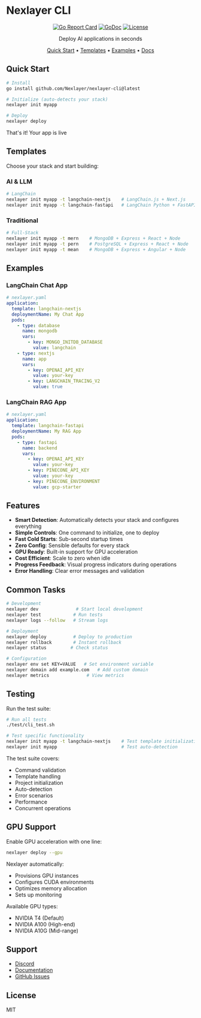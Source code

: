 # Nexlayer CLI

<div align="center">

[![Go Report Card](https://goreportcard.com/badge/github.com/Nexlayer/nexlayer-cli)](https://goreportcard.com/report/github.com/Nexlayer/nexlayer-cli)
[![GoDoc](https://godoc.org/github.com/Nexlayer/nexlayer-cli?status.svg)](https://godoc.org/github.com/Nexlayer/nexlayer-cli)
[![License](https://img.shields.io/badge/License-MIT-blue.svg)](LICENSE)

Deploy AI applications in seconds 

[Quick Start](#quick-start) • [Templates](#templates) • [Examples](#examples) • [Docs](https://docs.nexlayer.com)

</div>

## Quick Start

```bash
# Install
go install github.com/Nexlayer/nexlayer-cli@latest

# Initialize (auto-detects your stack)
nexlayer init myapp

# Deploy
nexlayer deploy
```

That's it! Your app is live 

## Templates

Choose your stack and start building:

### AI & LLM
```bash
# LangChain
nexlayer init myapp -t langchain-nextjs    # LangChain.js + Next.js
nexlayer init myapp -t langchain-fastapi   # LangChain Python + FastAPI
```

### Traditional
```bash
# Full-Stack
nexlayer init myapp -t mern    # MongoDB + Express + React + Node
nexlayer init myapp -t pern    # PostgreSQL + Express + React + Node
nexlayer init myapp -t mean    # MongoDB + Express + Angular + Node
```

## Examples

### LangChain Chat App
```yaml
# nexlayer.yaml
application:
  template: langchain-nextjs
  deploymentName: My Chat App
  pods:
    - type: database
      name: mongodb
      vars:
        - key: MONGO_INITDB_DATABASE
          value: langchain
    - type: nextjs
      name: app
      vars:
        - key: OPENAI_API_KEY
          value: your-key
        - key: LANGCHAIN_TRACING_V2
          value: true
```

### LangChain RAG App
```yaml
# nexlayer.yaml
application:
  template: langchain-fastapi
  deploymentName: My RAG App
  pods:
    - type: fastapi
      name: backend
      vars:
        - key: OPENAI_API_KEY
          value: your-key
        - key: PINECONE_API_KEY
          value: your-key
        - key: PINECONE_ENVIRONMENT
          value: gcp-starter
```

## Features

- **Smart Detection**: Automatically detects your stack and configures everything
- **Simple Controls**: One command to initialize, one to deploy
- **Fast Cold Starts**: Sub-second startup times
- **Zero Config**: Sensible defaults for every stack
- **GPU Ready**: Built-in support for GPU acceleration
- **Cost Efficient**: Scale to zero when idle
- **Progress Feedback**: Visual progress indicators during operations
- **Error Handling**: Clear error messages and validation

## Common Tasks

```bash
# Development
nexlayer dev              # Start local development
nexlayer test            # Run tests
nexlayer logs --follow   # Stream logs

# Deployment
nexlayer deploy          # Deploy to production
nexlayer rollback        # Instant rollback
nexlayer status         # Check status

# Configuration
nexlayer env set KEY=VALUE   # Set environment variable
nexlayer domain add example.com   # Add custom domain
nexlayer metrics              # View metrics
```

## Testing

Run the test suite:

```bash
# Run all tests
./test/cli_test.sh

# Test specific functionality
nexlayer init myapp -t langchain-nextjs    # Test template initialization
nexlayer init myapp                        # Test auto-detection
```

The test suite covers:
- Command validation
- Template handling
- Project initialization
- Auto-detection
- Error scenarios
- Performance
- Concurrent operations

## GPU Support

Enable GPU acceleration with one line:

```bash
nexlayer deploy --gpu
```

Nexlayer automatically:
- Provisions GPU instances
- Configures CUDA environments
- Optimizes memory allocation
- Sets up monitoring

Available GPU types:
- NVIDIA T4 (Default)
- NVIDIA A100 (High-end)
- NVIDIA A10G (Mid-range)

## Support

- [Discord](https://discord.gg/nexlayer)
- [Documentation](https://docs.nexlayer.com)
- [GitHub Issues](https://github.com/Nexlayer/nexlayer-cli/issues)

## License

MIT
